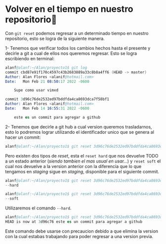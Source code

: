 # **Volver en el tiempo en nuestro repositorio🤯**

Con `git reset` podemos regresar a un determinado tiempo en nuestro repositorio, esto se logra de la siguiente manera.

1- Tenemos que verificar todos los cambios hechos hasta el presente y decirle a git a cual de ellos nos queremos regresar. Esto se logra escribiendo en terminal:

```s
alanf@alanf:~/Alan/proyecto1$ git log
commit cbd87e91f170c4597c43b2683889a33c8b8a4ff6 (HEAD -> master)
Author: Alan Flores <alanif@hotmail.com>
Date:   Mon Feb 21 08:50:17 2022 -0600

    Supe como usar vimxd

commit 3d96c76de2532ed97bddfda4ca8693dca7f58bf1
Author: Alan Flores <alanif@hotmail.com>
Date:   Mon Feb 14 16:55:31 2022 -0600

    este es un commit para agregar a github
```

2- Tenemos que decirle a git hub a cual version queremos trasladarnos, esto lo podremos lograr utilizando el identificador unico que se genera al hacer un commit:

```s
alanf@alanf:~/Alan/proyecto1$ git reset 3d96c76de2532ed97bddfda4ca8693dca7f58bf1 
```

Pero existen dos tipos de *reset*, esta el `reset hard` que nos devuelve TODO a un estado anterior (*siendo tambien el mas usual en usar...*) y `reset soft` el cual nos devuelve a la version anterior con la diferencia que lo que tengamos en *staging* sigue en *staging*, disponible para el siguiente commit.

```s
alanf@alanf:~/Alan/proyecto1$ git reset 3d96c76de2532ed97bddfda4ca8693dca7f58bf1 
--hard
```

```s
alanf@alanf:~/Alan/proyecto1$ git reset 3d96c76de2532ed97bddfda4ca8693dca7f58bf1 
--soft
```

Utilizaremos el comando `--hard`.

```s
alanf@alanf:~/Alan/proyecto1$ git reset 3d96c76de2532ed97bddfda4ca8693dca7f58bf1 --hard
HEAD is now at 3d96c76 este es un commit para agregar a github
```

Este comando debe usarse con precaucion debido a que elimina la version con la cual estabas trabajando para poder regresar a una version previa.
